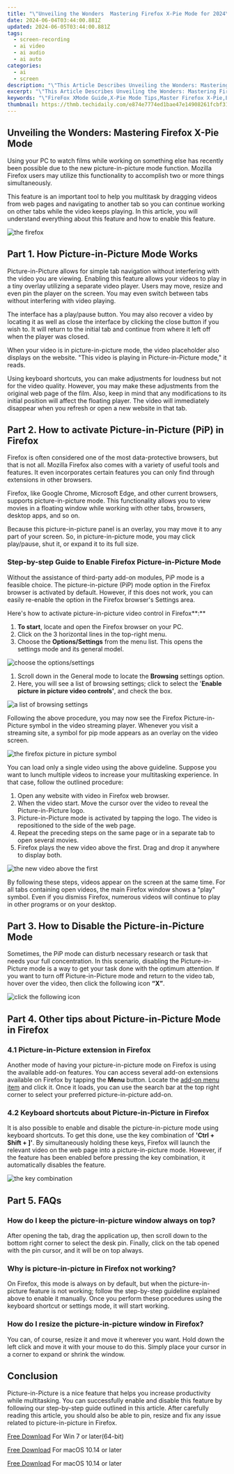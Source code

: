 ```yaml
---
title: "\"Unveiling the Wonders  Mastering Firefox X-Pie Mode for 2024\""
date: 2024-06-04T03:44:00.881Z
updated: 2024-06-05T03:44:00.881Z
tags: 
  - screen-recording
  - ai video
  - ai audio
  - ai auto
categories: 
  - ai
  - screen
description: "\"This Article Describes Unveiling the Wonders: Mastering Firefox X-Pie Mode for 2024\""
excerpt: "\"This Article Describes Unveiling the Wonders: Mastering Firefox X-Pie Mode for 2024\""
keywords: "\"FireFox XMode Guide,X-Pie Mode Tips,Master Firefox X-Pie,Explore Firefox XMode,Efficient Browsing with X-Pie,Learn Firefox Extended Piece,Optimize Firefox X-Pie Usage\""
thumbnail: https://thmb.techidaily.com/e874e7774ed1bae47e14908261fcbf31de304eed1c8fec16cc5f931b201e9fca.jpg
---
```


## Unveiling the Wonders: Mastering Firefox X-Pie Mode

Using your PC to watch films while working on something else has recently been possible due to the new picture-in-picture mode function. Mozilla Firefox users may utilize this functionality to accomplish two or more things simultaneously.

This feature is an important tool to help you multitask by dragging videos from web pages and navigating to another tab so you can continue working on other tabs while the video keeps playing. In this article, you will understand everything about this feature and how to enable this feature.

![the firefox]( https://images.wondershare.com/filmora/article-images/2022/07/the-firefox-picture-in-picture-mode-1.jpg)

## Part 1\. How Picture-in-Picture Mode Works

Picture-in-Picture allows for simple tab navigation without interfering with the video you are viewing. Enabling this feature allows your videos to play in a tiny overlay utilizing a separate video player. Users may move, resize and even pin the player on the screen. You may even switch between tabs without interfering with video playing.

The interface has a play/pause button. You may also recover a video by locating it as well as close the interface by clicking the close button if you wish to. It will return to the initial tab and continue from where it left off when the player was closed.

When your video is in picture-in-picture mode, the video placeholder also displays on the website. "This video is playing in Picture-in-Picture mode," it reads.

Using keyboard shortcuts, you can make adjustments for loudness but not for the video quality. However, you may make these adjustments from the original web page of the film. Also, keep in mind that any modifications to its initial position will affect the floating player. The video will immediately disappear when you refresh or open a new website in that tab.

## Part 2\. How to activate Picture-in-Picture (PiP) in Firefox

Firefox is often considered one of the most data-protective browsers, but that is not all. Mozilla Firefox also comes with a variety of useful tools and features. It even incorporates certain features you can only find through extensions in other browsers.

Firefox, like Google Chrome, Microsoft Edge, and other current browsers, supports picture-in-picture mode. This functionality allows you to view movies in a floating window while working with other tabs, browsers, desktop apps, and so on.

Because this picture-in-picture panel is an overlay, you may move it to any part of your screen. So, in picture-in-picture mode, you may click play/pause, shut it, or expand it to its full size.

### Step-by-step Guide to Enable Firefox Picture-in-Picture Mode

Without the assistance of third-party add-on modules, PiP mode is a feasible choice. The picture-in-picture (PiP) mode option in the Firefox browser is activated by default. However, if this does not work, you can easily re-enable the option in the Firefox browser's Settings area.

Here's how to activate picture-in-picture video control in Firefox**:**

1. **To start**, locate and open the Firefox browser on your PC.
2. Click on the 3 horizontal lines in the top-right menu.
3. Choose the **Options/Settings** from the menu list. This opens the settings mode and its general model.

![choose the options/settings]( https://images.wondershare.com/filmora/article-images/2022/07/the-firefox-picture-in-picture-mode-2.jpg)

1. Scroll down in the General mode to locate the **Browsing** settings option.
2. Here, you will see a list of browsing settings; click to select the '**Enable picture in picture video controls'**, and check the box.

![a list of browsing settings]( https://images.wondershare.com/filmora/article-images/2022/07/the-firefox-picture-in-picture-mode-3.jpg)

Following the above procedure, you may now see the Firefox Picture-in-Picture symbol in the video streaming player. Whenever you visit a streaming site, a symbol for pip mode appears as an overlay on the video screen.

![the firefox picture in picture symbol]( https://images.wondershare.com/filmora/article-images/2022/07/the-firefox-picture-in-picture-mode-4.jpg)

You can load only a single video using the above guideline. Suppose you want to lunch multiple videos to increase your multitasking experience. In that case, follow the outlined procedure:

1. Open any website with video in Firefox web browser.
2. When the video start. Move the cursor over the video to reveal the Picture-in-Picture logo.
3. Picture-in-Picture mode is activated by tapping the logo. The video is repositioned to the side of the web page.
4. Repeat the preceding steps on the same page or in a separate tab to open several movies.
5. Firefox plays the new video above the first. Drag and drop it anywhere to display both.

![the new video above the first]( https://images.wondershare.com/filmora/article-images/2022/07/the-firefox-picture-in-picture-mode-5.jpg)

By following these steps, videos appear on the screen at the same time. For all tabs containing open videos, the main Firefox window shows a "play" symbol. Even if you dismiss Firefox, numerous videos will continue to play in other programs or on your desktop.

## Part 3\. How to Disable the Picture-in-Picture Mode

Sometimes, the PiP mode can disturb necessary research or task that needs your full concentration. In this scenario, disabling the Picture-in-Picture mode is a way to get your task done with the optimum attention. If you want to turn off Picture-in-Picture mode and return to the video tab, hover over the video, then click the following icon **“X”**.

![click the following icon]( https://images.wondershare.com/filmora/article-images/2022/07/the-firefox-picture-in-picture-mode-6.jpg)

## Part 4\. Other tips about Picture-in-Picture Mode in Firefox

### 4.1 Picture-in-Picture extension in Firefox

Another mode of having your picture-in-picture mode on Firefox is using the available add-on features. You can access several add-on extensions available on Firefox by tapping the **Menu** button. Locate the [add-on menu item](https://addons.mozilla.org/en-US/firefox/) and click it. Once it loads, you can use the search bar at the top right corner to select your preferred picture-in-picture add-on.

### 4.2 Keyboard shortcuts about Picture-in-Picture in Firefox

It is also possible to enable and disable the picture-in-picture mode using keyboard shortcuts. To get this done, use the key combination of **'Ctrl + Shift + \]'**. By simultaneously holding these keys, Firefox will launch the relevant video on the web page into a picture-in-picture mode. However, if the feature has been enabled before pressing the key combination, it automatically disables the feature.

![the key combination]( https://images.wondershare.com/filmora/article-images/2022/07/the-firefox-picture-in-picture-mode-7.jpg)

## Part 5\. FAQs

### How do I keep the picture-in-picture window always on top?

After opening the tab, drag the application up, then scroll down to the bottom right corner to select the desk pin. Finally, click on the tab opened with the pin cursor, and it will be on top always.

### Why is picture-in-picture in Firefox not working?

On Firefox, this mode is always on by default, but when the picture-in-picture feature is not working; follow the step-by-step guideline explained above to enable it manually. Once you perform these procedures using the keyboard shortcut or settings mode, it will start working.

### How do I resize the picture-in-picture window in Firefox?

You can, of course, resize it and move it wherever you want. Hold down the left click and move it with your mouse to do this. Simply place your cursor in a corner to expand or shrink the window.

## Conclusion

Picture-in-Picture is a nice feature that helps you increase productivity while multitasking. You can successfully enable and disable this feature by following our step-by-step guide outlined in this article. After carefully reading this article, you should also be able to pin, resize and fix any issue related to picture-in-picture in Firefox.

[Free Download](https://tools.techidaily.com/wondershare/filmora/download/) For Win 7 or later(64-bit)

[Free Download](https://tools.techidaily.com/wondershare/filmora/download/) For macOS 10.14 or later

[Free Download](https://tools.techidaily.com/wondershare/filmora/download/) For macOS 10.14 or later

<ins class="adsbygoogle"
     style="display:block"
     data-ad-format="autorelaxed"
     data-ad-client="ca-pub-7571918770474297"
     data-ad-slot="1223367746"></ins>

<ins class="adsbygoogle"
     style="display:block"
     data-ad-format="autorelaxed"
     data-ad-client="ca-pub-7571918770474297"
     data-ad-slot="1223367746"></ins>



<ins class="adsbygoogle"
     style="display:block"
     data-ad-client="ca-pub-7571918770474297"
     data-ad-slot="8358498916"
     data-ad-format="auto"
     data-full-width-responsive="true"></ins>



